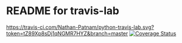 # README for travis-lab
https://travis-ci.com/Nathan-Patnam/python-travis-lab.svg?token=tZ89Xp8sDj1qNGMR7HYZ&branch=master  [![Coverage Status](https://coveralls.io/repos/github/Nathan-Patnam/python-travis-lab/badge.svg?branch=master)](https://coveralls.io/github/Nathan-Patnam/python-travis-lab?branch=master)



